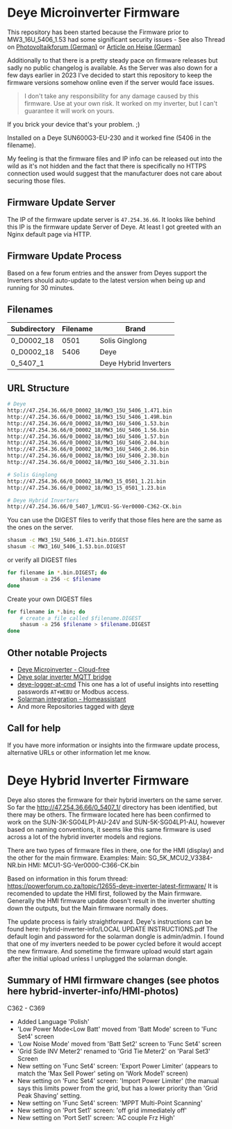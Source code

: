 # Deye Microinverter Firmware

This repository has been started because the Firmware prior to MW3_16U_5406_1.53 had some significant security issues - See also Thread on [Photovoltaikforum (German)](https://www.photovoltaikforum.com/thread/187077-achtung-wifi-sicherheit-der-deye-und-bosswerk-mi600-300-sowie-baugleiche-microwe/?postID=2859297) or [Article on Heise (German)](https://www.heise.de/news/Sicherheitsluecke-bei-Mikrowechselrichtern-von-Deye-Haendler-nicht-zustaendig-7483376.html)

Additionally to that there is a pretty steady pace on firmware releases but sadly no public changelog is available. As the Server was also down for a few days earlier in 2023 I've decided to start this repository to keep the firmware versions somehow online even if the server would face issues.

> I don't take any responsibility for any damage caused by this firmware. Use at your own risk.
> It worked on my inverter, but I can't guarantee it will work on yours.

If you brick your device that's your problem. ;)

Installed on a Deye SUN600G3-EU-230 and it worked fine (5406 in the filename).

My feeling is that the firmware files and IP info can be released out into the wild as it's not hidden and the fact
that there is specifically no HTTPS connection used would suggest that the manufacturer does not care about securing those files.

## Firmware Update Server

The IP of the firmware update server is `47.254.36.66`.
It looks like behind this IP is the firmware update Server of Deye. At least I got greeted with an Nginx default page via HTTP.

## Firmware Update Process

Based on a few forum entries and the answer from Deyes support the Inverters should auto-update to the latest version
when being up and running for 30 minutes.

## Filenames

| Subdirectory | Filename |         Brand         |
| ------------ | -------- | --------------------- |
| 0_D0002_18   | 0501     | Solis Ginglong        |
| 0_D0002_18   | 5406     | Deye                  |
| 0_5407_1     |          | Deye Hybrid Inverters |

## URL Structure

```bash
# Deye
http://47.254.36.66/0_D0002_18/MW3_15U_5406_1.471.bin
http://47.254.36.66/0_D0002_18/MW3_15U_5406_1.49R.bin
http://47.254.36.66/0_D0002_18/MW3_16U_5406_1.53.bin
http://47.254.36.66/0_D0002_18/MW3_16U_5406_1.56.bin
http://47.254.36.66/0_D0002_18/MW3_16U_5406_1.57.bin
http://47.254.36.66/0_D0002_18/MW3_16U_5406_2.04.bin
http://47.254.36.66/0_D0002_18/MW3_16U_5406_2.06.bin
http://47.254.36.66/0_D0002_18/MW3_16U_5406_2.30.bin
http://47.254.36.66/0_D0002_18/MW3_16U_5406_2.31.bin

# Solis Ginglong
http://47.254.36.66/0_D0002_18/MW3_15_0501_1.21.bin
http://47.254.36.66/0_D0002_18/MW3_15_0501_1.23.bin

# Deye Hybrid Inverters
http://47.254.36.66/0_5407_1/MCU1-SG-Ver0000-C362-CK.bin

```

You can use the DIGEST files to verify that those files here are the same as the ones on the server.

```bash
shasum -c MW3_15U_5406_1.471.bin.DIGEST
shasum -c MW3_16U_5406_1.53.bin.DIGEST
```

or verify all DIGEST files

```bash
for filename in *.bin.DIGEST; do
    shasum -a 256 -c $filename
done
```

Create your own DIGEST files

```bash
for filename in *.bin; do
    # create a file called $filename.DIGEST
    shasum -a 256 $filename > $filename.DIGEST
done
```

## Other notable Projects

- [Deye Microinverter - Cloud-free](https://github.com/Hypfer/deye-microinverter-cloud-free)
- [Deye solar inverter MQTT bridge](https://github.com/kbialek/deye-inverter-mqtt)
- [deye-logger-at-cmd](https://github.com/s10l/deye-logger-at-cmd)
  This one has a lot of useful insights into resetting passwords `AT+WEBU` or Modbus access.
- [Solarman integration - Homeassistant](https://github.com/StephanJoubert/home_assistant_solarman)
- And more Repositories tagged with [deye](https://github.com/topics/deye)

## Call for help

If you have more information or insights into the firmware update process, alternative URLs or other information let me know.


# Deye Hybrid Inverter Firmware

Deye also stores the firmware for their hybrid inverters on the same server. So far the http://47.254.36.66/0_5407_1/ directory has been identified, but there may be others.
The firmware located here has been confirmed to work on the SUN-3K-SG04LP1-AU-24V and SUN-5K-SG04LP1-AU, however based on naming conventions, it seems like this same firmware is used across a lot of the hybrid inverter models and regions.

There are two types of firmware files in there, one for the HMI (display) and the other for the main firmware.
Examples: 
Main: SG_5K_MCU2_V3384-NR.bin
HMI: MCU1-SG-Ver0000-C366-CK.bin

Based on information in this forum thread: https://powerforum.co.za/topic/12655-deye-inverter-latest-firmware/
It is recomended to update the HMI first, followed by the Main firmware. Generally the HMI firmware update doesn't result in the inverter shutting down the outputs, but the Main firmware normally does.

The update process is fairly straightforward. Deye's instructions can be found here: hybrid-inverter-info/LOCAL UPDATE INSTRUCTIONS.pdf
The default login and password for the solarman dongle is admin/admin.
I found that one of my inverters needed to be power cycled before it would accept the new firmware.
And sometime the firmware upload would start again after the initial upload unless I unplugged the solarman dongle.

## Summary of HMI firmware changes (see photos here hybrid-inverter-info/HMI-photos)

C362 - C369
- Added Language 'Polish'
- 'Low Power Mode<Low Batt' moved from 'Batt Mode' screen to  'Func Set4' screen
- 'Low Noise Mode' moved from 'Batt Set2' screen to 'Func Set4' screen
- 'Grid Side INV Meter2' renamed to 'Grid Tie Meter2' on 'Paral Set3' Screen
- New setting on 'Func Set4' screen: 'Export Power Limiter' (appears to match the 'Max Sell Power' seting on 'Work Mode1' screen)
- New setting on 'Func Set4' screen: 'Import Power Limiter' (the manual says this limits power from the grid, but has a lower priority than 'Grid Peak Shaving' setting.
- New setting on 'Func Set4' screen: 'MPPT Multi-Point Scanning'
- New setting on 'Port Set1' screen: 'off grid immediately off'
- New setting on 'Port Set1' screen: 'AC couple Frz High'
      
